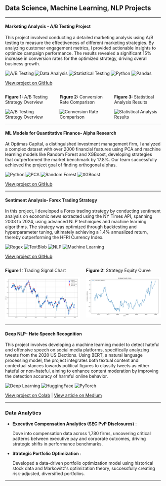 ## Data Science, Machine Learning, NLP Projects 

---
#### Marketing Analysis - A/B Testing Project

This project involved conducting a detailed marketing analysis using A/B testing to measure the effectiveness of different marketing strategies. By analyzing customer engagement metrics, I provided actionable insights to optimize campaign performance. The results revealed a significant 15% increase in conversion rates for the optimized strategy, driving overall business growth.

![A/B Testing](https://img.shields.io/badge/A/B_Testing-lightgrey?style=flat-square)
![Data Analysis](https://img.shields.io/badge/Data_Analysis-lightgrey?style=flat-square)
![Statistical Testing](https://img.shields.io/badge/Statistical_Testing-lightgrey?style=flat-square)
![Python](https://img.shields.io/badge/Python-lightgrey?style=flat-square)
![Pandas](https://img.shields.io/badge/Pandas-lightgrey?style=flat-square)

[View project on GitHub](https://github.com/athk13/Marketing-Analysis-AB-Testing)

<div style="display: flex; justify-content: space-between; align-items: flex-start; flex-wrap: nowrap;">
  <div style="width: 30%; padding-right: 10px;">
    <p><strong>Figure 1:</strong> A/B Testing Strategy Overview</p>
    <img src="images/placeholder_image1.png" alt="A/B Testing Strategy Overview" style="width: 100%; height: auto;"/>
  </div>
  <div style="width: 30%; padding-left: 10px; padding-right: 10px;">
    <p><strong>Figure 2:</strong> Conversion Rate Comparison</p>
    <img src="images/placeholder_image2.png" alt="Conversion Rate Comparison" style="width: 100%; height: auto;"/>
  </div>
  <div style="width: 30%; padding-left: 10px;">
    <p><strong>Figure 3:</strong> Statistical Analysis Results</p>
    <img src="images/placeholder_image3.png" alt="Statistical Analysis Results" style="width: 100%; height: auto;"/>
  </div>
</div>

---
#### ML Models for Quantitative Finance- Alpha Research

At Optimas Capital, a distinguished investment management firm, I analyzed a complex dataset with over 2000 financial features using PCA and machine learning models like Random Forest and XGBoost, developing strategies that outperformed the market benchmark by 17.8%. Our team successfully achieved the project goal of finding orthogonal alphas.

![Python](https://img.shields.io/badge/Python-lightgrey?style=flat-square&logo=python)
![PCA](https://img.shields.io/badge/PCA-lightgrey?style=flat-square)
![Random Forest](https://img.shields.io/badge/Random_Forest-lightgrey?style=flat-square)
![XGBoost](https://img.shields.io/badge/XGBoost-lightgrey?style=flat-square)

[View project on GitHub](https://github.com/athk13/Quantitative-Finance-ML-Model)

---
#### Sentiment Analysis- Forex Trading Strategy

In this project, I developed a Forex trading strategy by conducting sentiment analysis on economic news extracted using the NY Times API, spanning 2003 to 2024, using advanced NLP techniques and machine learning algorithms. The strategy was optimized through backtesting and hyperparameter tuning, ultimately achieving a 1.4% annualized return, thereby outperforming the HFRI Currency Index. 

![Regex](https://img.shields.io/badge/Regex-lightgrey?style=flat-square)
![TextBlob](https://img.shields.io/badge/TextBlob-lightgrey?style=flat-square)
![NLP](https://img.shields.io/badge/NLP-lightgrey?style=flat-square)
![Machine Learning](https://img.shields.io/badge/Machine_Learning-lightgrey?style=flat-square)

[View project on GitHub](https://github.com/athk13/FX-Sentiment-Analysis-Trading-Strategy)

<div style="display: flex; justify-content: space-between; align-items: flex-start; flex-wrap: nowrap;">
  <div style="width: 50%; padding-right: 10px;">
    <p><strong>Figure 1:</strong> Trading Signal Chart</p>
    <img src="images/Screenshot%202024-04-16%20122044.png" alt="Trading Signal Chart" style="width: 100%; height: auto;"/>
  </div>
  <div style="width: 50%; padding-left: 10px;">
    <p><strong>Figure 2:</strong> Strategy Equity Curve</p>
    <img src="images/Screenshot%202024-04-16%20122058.png" alt="Equity Curve" style="width: 100%; height: auto;"/>
  </div>
</div>


---

#### Deep NLP- Hate Speech Recognition

This project involves developing a machine learning model to detect hateful and offensive speech on social media platforms, specifically analyzing tweets from the 2020 US Elections. Using BERT, a natural language processing model, the project integrates both textual content and contextual stances towards political figures to classify tweets as either hateful or non-hateful, aiming to enhance content moderation by improving the detection accuracy of harmful online behavior.

![Deep Learning](https://img.shields.io/badge/Deep_Learning-lightgrey?style=flat-square)
![HuggingFace](https://img.shields.io/badge/HuggingFace-lightgrey?style=flat-square)
![PyTorch](https://img.shields.io/badge/PyTorch-lightgrey?style=flat-square&logo=pytorch)

[View project on Colab](https://colab.research.google.com/drive/1rRiavPZYeSQPbQE0IoRFXuawqtjPFXta?usp=sharing) | [View article on Medium](https://anshrutathakur13.medium.com/decoding-discord-using-ai-to-identify-hate-speech-100e8073d3bf)

---

### Data Analytics

- **Executive Compensation Analytics (SEC PvP Disclosures)** :
  
  Dove into compensation data across 1,780 firms, uncovering critical patterns between executive pay and corporate 
  outcomes, driving strategic shifts in performance benchmarks.
- **Strategic Portfolio Optimization** :
  
  Developed a data-driven portfolio optimization model using historical stock data and Markowitz's optimization theory, 
  successfully creating risk-adjusted, diversified portfolios.
  
---





